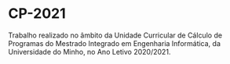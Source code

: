 # CP-2021
Trabalho realizado no âmbito da Unidade Curricular de Cálculo de Programas do Mestrado Integrado em Engenharia Informática, da Universidade do Minho, no Ano Letivo 2020/2021. 
